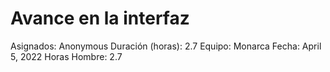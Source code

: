 # Avance en la interfaz

Asignados: Anonymous
Duración (horas): 2.7
Equipo: Monarca
Fecha: April 5, 2022
Horas Hombre: 2.7